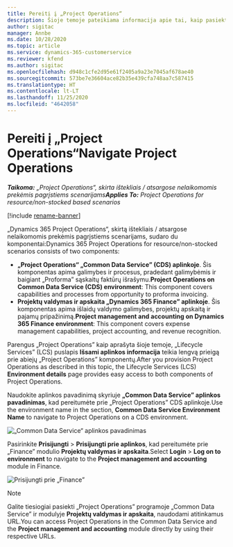 ```yaml
---
title: Pereiti į „Project Operations“
description: Šioje temoje pateikiama informacija apie tai, kaip pasiekti „Project Operations” iš „Lifecycle Services”.
author: sigitac
manager: Annbe
ms.date: 10/28/2020
ms.topic: article
ms.service: dynamics-365-customerservice
ms.reviewer: kfend
ms.author: sigitac
ms.openlocfilehash: d948c1cfe2d95e61f2405a9a23e7045af678ae40
ms.sourcegitcommit: 573be7e36604ace82b35e439cfa748aa7c587415
ms.translationtype: HT
ms.contentlocale: lt-LT
ms.lasthandoff: 11/25/2020
ms.locfileid: "4642058"
---
```

# <a name="navigate-project-operations"></a><span data-ttu-id="2d4b8-103">Pereiti į „Project Operations“</span><span class="sxs-lookup"><span data-stu-id="2d4b8-103">Navigate Project Operations</span></span>

<span data-ttu-id="2d4b8-104">_**Taikoma:** „Project Operations“, skirta ištekliais / atsargose nelaikomomis prekėmis pagrįstiems scenarijams_</span><span class="sxs-lookup"><span data-stu-id="2d4b8-104">_**Applies To:** Project Operations for resource/non-stocked based scenarios_</span></span>

[!include [rename-banner](~/includes/cc-data-platform-banner.md)]

<span data-ttu-id="2d4b8-105">„Dynamics 365 Project Operations“, skirtą ištekliais / atsargose nelaikomomis prekėmis pagrįstiems scenarijams, sudaro du komponentai:</span><span class="sxs-lookup"><span data-stu-id="2d4b8-105">Dynamics 365 Project Operations for resource/non-stocked scenarios consists of two components:</span></span> 

 - <span data-ttu-id="2d4b8-106">**„Project Operations“ „Common Data Service” (CDS) aplinkoje**. Šis komponentas apima galimybes ir procesus, pradedant galimybėmis ir baigiant „Proforma” sąskaitų faktūrų išrašymu.</span><span class="sxs-lookup"><span data-stu-id="2d4b8-106">**Project Operations on Common Data Service (CDS) environment**: This component covers capabilities and processes from opportunity to proforma invoicing.</span></span> 
 - <span data-ttu-id="2d4b8-107">**Projektų valdymas ir apskaita „Dynamics 365 Finance” aplinkoje**. Šis komponentas apima išlaidų valdymo galimybes, projektų apskaitą ir pajamų pripažinimą.</span><span class="sxs-lookup"><span data-stu-id="2d4b8-107">**Project management and accounting on Dynamics 365 Finance environment**: This component covers expense management capabilities, project accounting, and revenue recognition.</span></span> 

<span data-ttu-id="2d4b8-108">Parengus „Project Operations” kaip aprašyta šioje temoje, „Lifecycle Services” (LCS) puslapis **Išsami aplinkos informacija** teikia lengvą prieigą prie abiejų „Project Operations” komponentų.</span><span class="sxs-lookup"><span data-stu-id="2d4b8-108">After you provision Project Operations as described in this topic, the Lifecycle Services (LCS) **Environment details** page provides easy access to both components of Project Operations.</span></span>  

<span data-ttu-id="2d4b8-109">Naudokite aplinkos pavadinimą skyriuje **„Common Data Service” aplinkos pavadinimas**, kad pereitumėte prie „Project Operations” CDS aplinkoje.</span><span class="sxs-lookup"><span data-stu-id="2d4b8-109">Use the environment name in the section, **Common Data Service Environment Name** to navigate to Project Operations on a CDS environment.</span></span> 

  ![„Common Data Service“ aplinkos pavadinimas](./media/environment-name.PNG)

<span data-ttu-id="2d4b8-111">Pasirinkite **Prisijungti** > **Prisijungti prie aplinkos**, kad pereitumėte prie „Finance” modulio **Projektų valdymas ir apskaita**.</span><span class="sxs-lookup"><span data-stu-id="2d4b8-111">Select **Login** > **Log on to environment** to navigate to the **Project management and accounting** module in Finance.</span></span>  

   ![Prisijungti prie „Finance”](./media/environment-login.PNG)

> [!NOTE]
> <span data-ttu-id="2d4b8-113">Galite tiesiogiai pasiekti „Project Operations” programoje „Common Data Service” ir modulyje **Projektų valdymas ir apskaita**, naudodami atitinkamus URL.</span><span class="sxs-lookup"><span data-stu-id="2d4b8-113">You can access Project Operations in the Common Data Service and the **Project management and accounting** module directly by using their respective URLs.</span></span> 
